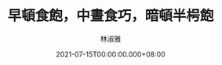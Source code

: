---
issue: 437
title: 早頓食飽，中晝食巧，暗頓半枵飽
author: 林淑雅
date: 2021-07-15T00:00:00.000+08:00
topic: 生活
difficulty: 2
wikidata: Q131449292
wikidata_link: https://www.wikidata.org/wiki/Q131449292
author_wikidata_link: https://www.wikidata.org/wiki/Q131448474
author_wikidata: Q131448474
---